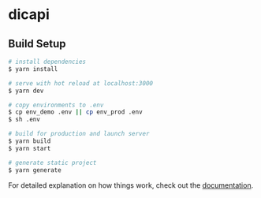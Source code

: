 # dicapi

## Build Setup

```bash
# install dependencies
$ yarn install

# serve with hot reload at localhost:3000
$ yarn dev

# copy environments to .env
$ cp env_demo .env || cp env_prod .env
$ sh .env

# build for production and launch server
$ yarn build
$ yarn start

# generate static project
$ yarn generate
```

For detailed explanation on how things work, check out the [documentation](https://nuxtjs.org).